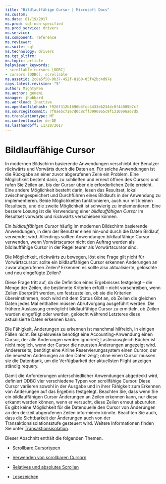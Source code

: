 ```yaml
---
title: "Bildlauffähige Cursor | Microsoft Docs"
ms.custom: 
ms.date: 01/19/2017
ms.prod: sql-non-specified
ms.prod_service: drivers
ms.service: 
ms.component: reference
ms.reviewer: 
ms.suite: sql
ms.technology: drivers
ms.tgt_pltfrm: 
ms.topic: article
helpviewer_keywords:
- scrollable cursors [ODBC]
- cursors [ODBC], scrollable
ms.assetid: 2c8a5f50-9b37-452f-8160-05f42bc4d97e
caps.latest.revision: "5"
author: MightyPen
ms.author: genemi
manager: jhubbard
ms.workload: Inactive
ms.openlocfilehash: f926f312b1696b3fcc3433e6234dc0f44005b7cf
ms.sourcegitcommit: 7f8aebc72e7d0c8cff3990865c9f1316996a67d5
ms.translationtype: MT
ms.contentlocale: de-DE
ms.lasthandoff: 11/20/2017
---
```

# <a name="scrollable-cursors"></a>Bildlauffähige Cursor
In modernen Bildschirm basierende Anwendungen verschiebt der Benutzer rückwärts und Vorwärts durch die Daten an. Für solche Anwendungen ist die Rückgabe an einer zuvor abgerufenen Zeile ein Problem. Eine Möglichkeit besteht darin, zu schließen und erneut öffnen des Cursors und rufen Sie Zeilen an, bis der Cursor über die erforderlichen Zeile erreicht. Eine andere Möglichkeit besteht darin, lesen das Resultset, lokal zwischengespeichert und Durchführen eines Bildlaufs in der Anwendung zu implementieren. Beide Möglichkeiten funktionieren, auch nur mit kleinen Resultsets, und die zweite Möglichkeit ist schwierig zu implementieren. Eine bessere Lösung ist die Verwendung einer *bildlauffähigen Cursor* im Resultset vorwärts und rückwärts verschieben können.  
  
 Ein *bildlauffähigen Cursor* häufig im modernen Bildschirm basierende Anwendungen, in dem der Benutzer einen hin-und durch die Daten Bildlauf, verwendet wird. Allerdings sollten Anwendungen bildlauffähige Cursor verwenden, wenn Vorwärtscursor nicht den Auftrag werden als bildlauffähige Cursor in der Regel teurer als Vorwärtscursor sind.  
  
 Die Möglichkeit, rückwärts zu bewegen, löst eine Frage gilt nicht für Vorwärtscursor: sollte ein bildlauffähigen Cursor erkennen Änderungen an zuvor abgerufenen Zeilen? Erkennen es sollte also aktualisierte, gelöschte und neu eingefügte Zeilen?  
  
 Diese Frage tritt auf, da die Definition eines Ergebnisses festgelegt – die Menge der Zeilen, die bestimmte Kriterien erfüllt – nicht vorschreiben, wenn Zeilen überprüft werden, um festzustellen, ob sie die Kriterien übereinstimmen, noch wird mit dem Status Gibt an, ob Zeilen die gleichen Daten jedes Mal enthalten müssen Abrufvorgang ausgeführt werden. Die frühere Auslassung ermöglicht bildlauffähige Cursor zu ermitteln, ob Zeilen wurden eingefügt oder werden, gelöscht während Letzteres diese aktualisierte Daten erkennen kann.  
  
 Die Fähigkeit, Änderungen zu erkennen ist manchmal hilfreich, in einigen Fällen nicht. Beispielsweise benötigt eine Accounting-Anwendung einen Cursor, der alle Änderungen werden ignoriert; Lastenausgleich Bücher ist nicht möglich, wenn der Cursor die neuesten Änderungen angezeigt wird. Andererseits, benötigt eine Airline Reservierungssystem einen Cursor, der die neuesten Änderungen an den Daten zeigt; ohne einen Cursor müssen sie die Datenbank, um die Verfügbarkeit der aktuellsten Flight anzeigen ständig requery.  
  
 Damit die Anforderungen unterschiedlicher Anwendungen abgedeckt wird, definiert ODBC vier verschiedene Typen von scrollfähige Cursor. Diese Cursor variieren sowohl in der Ausgabe und in ihrer Fähigkeit zum Erkennen von Änderungen auf das Ergebnis festgelegt. Beachten Sie, dass wenn Sie ein bildlauffähigen Cursor Änderungen an Zeilen erkennen kann, nur diese erkannt werden können, wenn er versucht, diese Zeilen erneut abzurufen. Es gibt keine Möglichkeit für die Datenquelle den Cursor von Änderungen an den derzeit abgerufenen Zeilen informieren könnte. Beachten Sie auch, dass die Sichtbarkeit der Änderungen auch von der Transaktionsisolationsstufe gesteuert wird. Weitere Informationen finden Sie unter [Transaktionsisolation](../../../odbc/reference/develop-app/transaction-isolation.md).  
  
 Dieser Abschnitt enthält die folgenden Themen.  
  
-   [Scrollbare Cursortypen](../../../odbc/reference/develop-app/scrollable-cursor-types.md)  
  
-   [Verwenden von scrollbaren Cursorn](../../../odbc/reference/develop-app/using-scrollable-cursors.md)  
  
-   [Relatives und absolutes Scrollen](../../../odbc/reference/develop-app/relative-and-absolute-scrolling.md)  
  
-   [Lesezeichen](../../../odbc/reference/develop-app/bookmarks-odbc.md)
